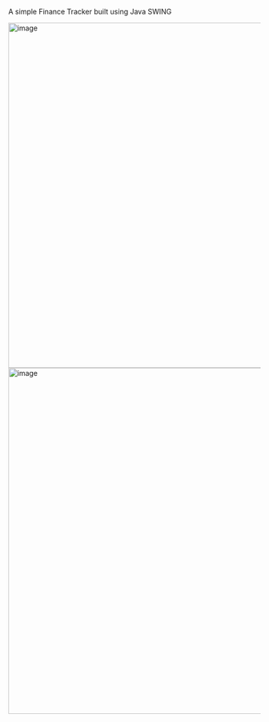 A simple Finance Tracker built using Java SWING 

<img width="964" height="689" alt="image" src="https://github.com/user-attachments/assets/d0772ef7-47eb-4102-8a01-98273615723f" />
<img width="963" height="691" alt="image" src="https://github.com/user-attachments/assets/f91a5c02-f255-491f-a3e1-0e1da03c40c6" />

